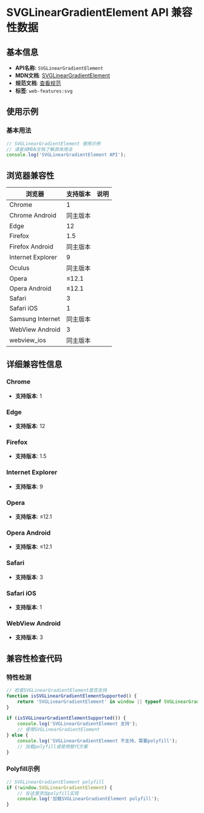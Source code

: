 # SVGLinearGradientElement API 兼容性数据

## 基本信息

- **API名称**: `SVGLinearGradientElement`
- **MDN文档**: [SVGLinearGradientElement](https://developer.mozilla.org/docs/Web/API/SVGLinearGradientElement)
- **规范文档**: [查看规范](https://svgwg.org/svg2-draft/pservers.html#InterfaceSVGLinearGradientElement)
- **标签**: `web-features:svg`

## 使用示例

### 基本用法

```javascript
// SVGLinearGradientElement 使用示例
// 请查阅MDN文档了解具体用法
console.log('SVGLinearGradientElement API');
```

## 浏览器兼容性

| 浏览器 | 支持版本 | 说明 |
|--------|----------|------|
| Chrome | 1 |  |
| Chrome Android | 同主版本 |  |
| Edge | 12 |  |
| Firefox | 1.5 |  |
| Firefox Android | 同主版本 |  |
| Internet Explorer | 9 |  |
| Oculus | 同主版本 |  |
| Opera | ≤12.1 |  |
| Opera Android | ≤12.1 |  |
| Safari | 3 |  |
| Safari iOS | 1 |  |
| Samsung Internet | 同主版本 |  |
| WebView Android | 3 |  |
| webview_ios | 同主版本 |  |

## 详细兼容性信息

### Chrome

- **支持版本**: 1

### Edge

- **支持版本**: 12

### Firefox

- **支持版本**: 1.5

### Internet Explorer

- **支持版本**: 9

### Opera

- **支持版本**: ≤12.1

### Opera Android

- **支持版本**: ≤12.1

### Safari

- **支持版本**: 3

### Safari iOS

- **支持版本**: 1

### WebView Android

- **支持版本**: 3

## 兼容性检查代码

### 特性检测

```javascript
// 检查SVGLinearGradientElement是否支持
function isSVGLinearGradientElementSupported() {
    return 'SVGLinearGradientElement' in window || typeof SVGLinearGradientElement !== 'undefined';
}

if (isSVGLinearGradientElementSupported()) {
    console.log('SVGLinearGradientElement 支持');
    // 使用SVGLinearGradientElement
} else {
    console.log('SVGLinearGradientElement 不支持，需要polyfill');
    // 加载polyfill或使用替代方案
}
```

### Polyfill示例

```javascript
// SVGLinearGradientElement polyfill
if (!window.SVGLinearGradientElement) {
    // 在这里添加polyfill实现
    console.log('加载SVGLinearGradientElement polyfill');
}
```

